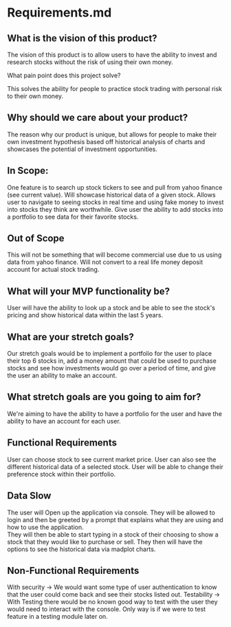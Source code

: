 # Requirements.md

## What is the vision of this product?

The vision of this product is to allow users to have the ability to invest and research stocks without the risk of using their own money.

What pain point does this project solve?

This solves the ability for people to practice stock trading with personal risk to their own money.

## Why should we care about your product?

The reason why our product is unique, but allows for people to make their own investment hypothesis based off historical analysis of charts and showcases the potential of investment opportunities.  

## In Scope:

One feature is to search up stock tickers to see and pull from yahoo finance (see current value).
Will showcase historical data of a given stock.
Allows user to navigate to seeing stocks in real time and using fake money to invest into stocks they think are worthwhile.
Give user the ability to add stocks into a portfolio to see data for their favorite stocks.

## Out of Scope

This will not be something that will become commercial use due to us using data from yahoo finance.
Will not convert to a real life money deposit account for actual stock trading.

## What will your MVP functionality be?

User will have the ability to look up a stock and be able to see the stock's pricing and show historical data within the last 5 years.

## What are your stretch goals?

Our stretch goals would be to implement a portfolio for the user to place their top 6 stocks in, add a money amount that could be used to purchase stocks and see how investments would go over a period of time, and give the user an ability to make an account.

## What stretch goals are you going to aim for?

We're aiming to have the ability to have a portfolio for the user and have the ability to have an account for each user.

## Functional Requirements

User can choose stock to see current market price.
User can also see the different historical data of a selected stock.
User will be able to change their preference stock within their portfolio.

## Data Slow

The user will Open up the application via console.
They will be allowed to login and then be greeted by a prompt that explains what they are using and how to use the application.  
They will then be able to start typing in a stock of their choosing to show a stock that they would like to purchase or sell.
They then will have the options to see the historical data via madplot charts.

## Non-Functional Requirements

With security -> We would want some type of user authentication to know that the user could come back and see their stocks listed out.
Testability -> With Testing there would be no known good way to test with the user they would need to interact with the console. Only way is if we were to test feature in a testing module later on.